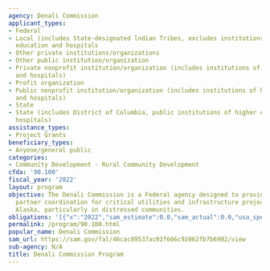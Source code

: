 ```yaml
---
agency: Denali Commission
applicant_types:
- Federal
- Local (includes State-designated lndian Tribes, excludes institutions of higher
  education and hospitals
- Other private institutions/organizations
- Other public institution/organization
- Private nonprofit institution/organization (includes institutions of higher education
  and hospitals)
- Profit organization
- Public nonprofit institution/organization (includes institutions of higher education
  and hospitals)
- State
- State (includes District of Columbia, public institutions of higher education and
  hospitals)
assistance_types:
- Project Grants
beneficiary_types:
- Anyone/general public
categories:
- Community Development - Rural Community Development
cfda: '90.100'
fiscal_year: '2022'
layout: program
objective: The Denali Commission is a Federal agency designed to provide funding and
  partner coordination for critical utilities and infrastructure projects throughout
  Alaska, particularly in distressed communities.
obligations: '[{"x":"2022","sam_estimate":0.0,"sam_actual":0.0,"usa_spending_actual":20913481.39},{"x":"2023","sam_estimate":0.0,"sam_actual":0.0,"usa_spending_actual":38956844.22},{"x":"2024","sam_estimate":0.0,"sam_actual":0.0,"usa_spending_actual":0.0}]'
permalink: /program/90.100.html
popular_name: Denali Commission
sam_url: https://sam.gov/fal/46cac89537ac02f666c92062fb7b6902/view
sub-agency: N/A
title: Denali Commission Program
---
```

